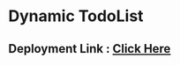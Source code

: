<h1>Dynamic TodoList </h1>
<h2>Deployment Link : <a href="https://dynamictodolist.onrender.com/"> Click Here </a></h2>
